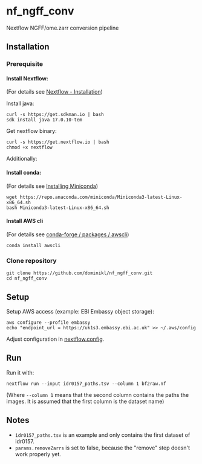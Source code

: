 # nf_ngff_conv
Nextflow NGFF/ome.zarr conversion pipeline

## Installation

###  Prerequisite

#### Install Nextflow:
(For details see [Nextflow - Installation](https://www.nextflow.io/docs/latest/install.html))

Install java:
```
curl -s https://get.sdkman.io | bash
sdk install java 17.0.10-tem
```

Get nextflow binary:
```
curl -s https://get.nextflow.io | bash
chmod +x nextflow
```

Additionally:

#### Install conda:
(For details see [Installing Miniconda](https://docs.anaconda.com/miniconda/miniconda-install/))
```
wget https://repo.anaconda.com/miniconda/Miniconda3-latest-Linux-x86_64.sh
bash Miniconda3-latest-Linux-x86_64.sh
```

#### Install AWS cli
(For details see [conda-forge / packages / awscli](https://anaconda.org/conda-forge/awscli))
```
conda install awscli
```

### Clone repository

```
git clone https://github.com/dominikl/nf_ngff_conv.git
cd nf_ngff_conv
```

## Setup

Setup AWS access (example: EBI Embassy object storage):
```
aws configure --profile embassy
echo "endpoint_url = https://uk1s3.embassy.ebi.ac.uk" >> ~/.aws/config 
```

Adjust configuration in [nextflow.config](https://github.com/dominikl/nf_ngff_conv/blob/main/nextflow.config).

## Run

Run it with:

```
nextflow run --input idr0157_paths.tsv --column 1 bf2raw.nf
```

(Where `--column 1` means that the second column contains the paths the images. It is assumed that the first column is the dataset name)

## Notes

- `idr0157_paths.tsv` is an example and only contains the first dataset of idr0157.
- `params.removeZarrs` is set to false, because the "remove" step doesn't work properly yet.

